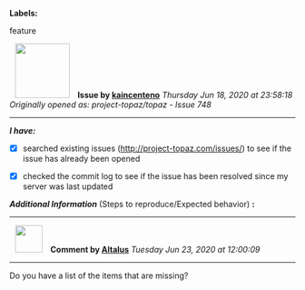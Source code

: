 **Labels:**

feature



<a href="https://github.com/kaincenteno"><img src="https://avatars3.githubusercontent.com/u/26943220?v=4" width="96" height="96" hspace="10"></img></a> **Issue by [kaincenteno](https://github.com/kaincenteno)**
_Thursday Jun 18, 2020 at 23:58:18_
_Originally opened as: project-topaz/topaz - Issue 748_

----

<!-- place 'x' mark between square [] brackets to checkmark box -->
**_I have:_**

- [x] searched existing issues (http://project-topaz.com/issues/) to see if the issue has already been opened
- [x] checked the commit log to see if the issue has been resolved since my server was last updated

**_Additional Information_** (Steps to reproduce/Expected behavior) **:** 




----
<a href="https://github.com/Altalus"><img src="https://avatars1.githubusercontent.com/u/194725?v=4" width="48" height="48" hspace="10"></img></a> **Comment by [Altalus](https://github.com/Altalus)**
_Tuesday Jun 23, 2020 at 12:00:09_

----

Do you have a list of the items that are missing?
